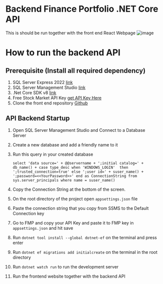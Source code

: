 # Backend Finance Portfolio .NET Core API
This is should be run together with the front end React Webpage
![image](https://github.com/Photons3/api-backend-finance-portfolio/assets/18119113/2ca2d368-863a-434a-b38f-65f763ffd43b)

# How to run the backend API

## Prerequisite (Install all required dependency)
1. SQL Server Express 2022 [link](https://www.microsoft.com/en-us/sql-server/sql-server-downloads)
2. SQL Server Management Studio [link](https://learn.microsoft.com/en-us/sql/ssms/download-sql-server-management-studio-ssms?view=sql-server-ver16)
3. .Net Core SDK v8 [link](https://dotnet.microsoft.com/en-us/download)
4. Free Stock Market API Key [get API Key Here](https://site.financialmodelingprep.com/developer/docs)
5. Clone the front end repository [Github](https://github.com/Photons3/finance-portfolio-frontend)

## API Backend Startup
1. Open SQL Server Management Studio and Connect to a Database Server
2. Create a new database and add a friendly name to it
3. Run this query in your created database
   
   ``select
    'data source=' + @@servername +
    ';initial catalog=' + db_name() +
    case type_desc
        when 'WINDOWS_LOGIN' 
            then ';trusted_connection=true'
        else
            ';user id=' + suser_name() + ';password=<<YourPassword>>'
    end
    as ConnectionString
from sys.server_principals
where name = suser_name()``

5. Copy the Connection String at the bottom of the screen.
6. On the root directory of the project open `appsettings.json` file
7. Paste the connection string that you copy from SSMS to the Default Connection key
8. Go to FMP and copy your API Key and paste it to FMP key in `appsettings.json` and hit save
9. Run `dotnet tool install --global dotnet-ef` on the terminal and press enter
10. Run `dotnet ef migrations add initialcreate` on the terminal in the root directory
11. Run `dotnet watch run` to run the development server
12. Run the frontend website together with the backend API
